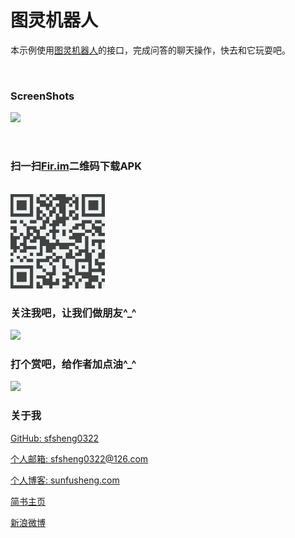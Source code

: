 # 图灵机器人

本示例使用[图灵机器人](http://www.tuling123.com/help/h_cent_andriodsdk.jhtml?nav=doc)的接口，完成问答的聊天操作，快去和它玩耍吧。

<br/>

### ScreenShots

![](/resources/res.gif)

<br/>

### 扫一扫[Fir.im](https://fir.im/turing)二维码下载APK

<br/>

<img src="/resources/fir.im.png" style="width: 30%;" alt="s">

<br/>

### 关注我吧，让我们做朋友^_^

<img src="http://ourvm0t8d.bkt.clouddn.com/follow_me.png">

### 打个赏吧，给作者加点油^_^

<img src="http://ourvm0t8d.bkt.clouddn.com/reward_me.png" >

### 关于我

[GitHub: sfsheng0322](https://github.com/sfsheng0322)  

[个人邮箱: sfsheng0322@126.com](https://mail.126.com/)
  
[个人博客: sunfusheng.com](http://sunfusheng.com/)
  
[简书主页](http://www.jianshu.com/users/88509e7e2ed1/latest_articles)
  
[新浪微博](http://weibo.com/u/3852192525) 